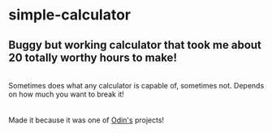 # simple-calculator

<h2>Buggy but working calculator that took me about 20 totally worthy hours to make!</h2>
<br>
Sometimes does what any calculator is capable of, sometimes not. Depends on how much you want to break it! <br><br><br>
Made it because it was one of <a href="https://www.theodinproject.com/">Odin's</a> projects!
